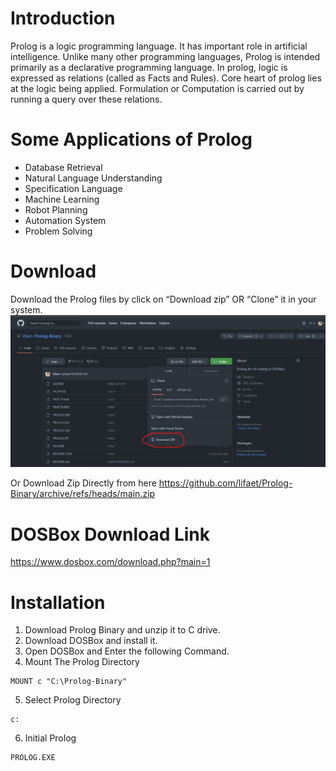 # Introduction

Prolog is a logic programming language. It has important role in artificial intelligence. Unlike many other programming languages, Prolog is intended primarily as a declarative programming language. In prolog, logic is expressed as relations (called as Facts and Rules). Core heart of prolog lies at the logic being applied. Formulation or Computation is carried out by running a query over these relations.

# Some Applications of Prolog
- Database Retrieval
- Natural Language Understanding
- Specification Language
- Machine Learning
- Robot Planning
- Automation System
- Problem Solving

# Download
 Download the Prolog files by click on “Download zip” OR “Clone” it in your system.
![](https://raw.githubusercontent.com/lifaet/Prolog-Binary/main/Screenshot%202023-01-02%20151236.png)

Or Download Zip Directly from here
https://github.com/lifaet/Prolog-Binary/archive/refs/heads/main.zip


# DOSBox Download Link
https://www.dosbox.com/download.php?main=1

# Installation
1. Download Prolog Binary and unzip it to C drive.
2. Download DOSBox and install it.
3. Open DOSBox and Enter the following Command.
4. Mount The Prolog Directory
```
MOUNT c "C:\Prolog-Binary"
```
5. Select Prolog Directory
```
c:
```
6. Initial Prolog
```
PROLOG.EXE
```
